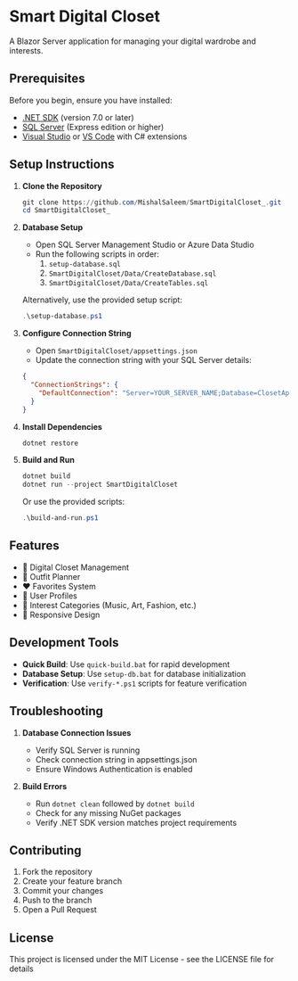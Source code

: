 # Smart Digital Closet

A Blazor Server application for managing your digital wardrobe and interests.

## Prerequisites

Before you begin, ensure you have installed:
- [.NET SDK](https://dotnet.microsoft.com/download) (version 7.0 or later)
- [SQL Server](https://www.microsoft.com/en-us/sql-server/sql-server-downloads) (Express edition or higher)
- [Visual Studio](https://visualstudio.microsoft.com/) or [VS Code](https://code.visualstudio.com/) with C# extensions

## Setup Instructions

1. **Clone the Repository**
   ```powershell
   git clone https://github.com/MishalSaleem/SmartDigitalCloset_.git
   cd SmartDigitalCloset_
   ```

2. **Database Setup**
   - Open SQL Server Management Studio or Azure Data Studio
   - Run the following scripts in order:
     1. `setup-database.sql`
     2. `SmartDigitalCloset/Data/CreateDatabase.sql`
     3. `SmartDigitalCloset/Data/CreateTables.sql`
   
   Alternatively, use the provided setup script:
   ```powershell
   .\setup-database.ps1
   ```

3. **Configure Connection String**
   - Open `SmartDigitalCloset/appsettings.json`
   - Update the connection string with your SQL Server details:
   ```json
   {
     "ConnectionStrings": {
       "DefaultConnection": "Server=YOUR_SERVER_NAME;Database=ClosetAppDB2;Trusted_Connection=True;"
     }
   }
   ```

4. **Install Dependencies**
   ```powershell
   dotnet restore
   ```

5. **Build and Run**
   ```powershell
   dotnet build
   dotnet run --project SmartDigitalCloset
   ```

   Or use the provided scripts:
   ```powershell
   .\build-and-run.ps1
   ```

## Features

- 👕 Digital Closet Management
- 👔 Outfit Planner
- ❤️ Favorites System
- 👤 User Profiles
- 🎵 Interest Categories (Music, Art, Fashion, etc.)
- 📱 Responsive Design

## Development Tools

- **Quick Build**: Use `quick-build.bat` for rapid development
- **Database Setup**: Use `setup-db.bat` for database initialization
- **Verification**: Use `verify-*.ps1` scripts for feature verification

## Troubleshooting

1. **Database Connection Issues**
   - Verify SQL Server is running
   - Check connection string in appsettings.json
   - Ensure Windows Authentication is enabled

2. **Build Errors**
   - Run `dotnet clean` followed by `dotnet build`
   - Check for any missing NuGet packages
   - Verify .NET SDK version matches project requirements

## Contributing

1. Fork the repository
2. Create your feature branch
3. Commit your changes
4. Push to the branch
5. Open a Pull Request

## License

This project is licensed under the MIT License - see the LICENSE file for details